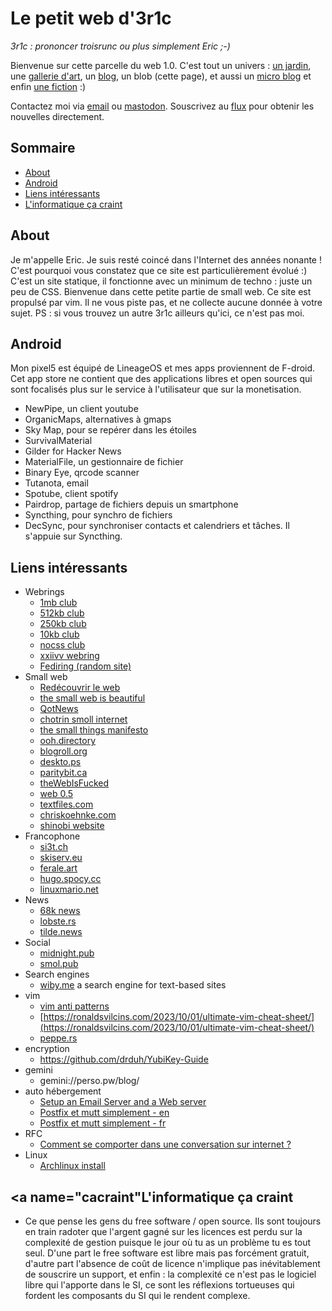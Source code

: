 # Le petit web d'3r1c
_3r1c : prononcer troisrunc ou plus simplement Eric ;-)_

Bienvenue sur cette parcelle du web 1.0. C'est tout un univers : [un jardin](herbularium.html), une [gallerie d'art](my-little-art.html), un [blog](posts/feed.xml), un blob (cette page), et aussi un [micro blog](twtxt.txt) et enfin [une fiction](le-monde-de-demain.html) :)

Contactez moi via <a href="mailto:site(chez)3r1c_dot_net" rel="me">email</a> ou <a href="https://infosec.exchange/@nap" rel="me">mastodon</a>. Souscrivez au [flux](posts/feed.xml) pour obtenir les nouvelles directement.

## Sommaire
- [About](#about)
- [Android](#android)
- [Liens intéressants](#links)
- [L'informatique ça craint](#cacraint)

## <a name="about"></a>About
Je m'appelle Eric. Je suis resté coincé dans l'Internet des années nonante ! C'est pourquoi vous constatez que ce site est particulièrement évolué :) C'est un site statique, il fonctionne avec un minimum de techno : juste un peu de CSS. Bienvenue dans cette petite partie de small web.
Ce site est propulsé par vim. Il ne vous piste pas, et ne collecte aucune donnée à votre sujet.
PS : si vous trouvez un autre 3r1c ailleurs qu'ici, ce n'est pas moi.

##  <a name="android"></a>Android
Mon pixel5 est équipé de LineageOS et mes apps proviennent de F-droid. Cet app store ne contient que des applications libres et open sources qui sont focalisés plus sur le service à l'utilisateur que sur la monetisation.
- NewPipe, un client youtube
- OrganicMaps, alternatives à gmaps
- Sky Map, pour se repérer dans les étoiles
- SurvivalMaterial
- Gilder for Hacker News
- MaterialFile, un gestionnaire de fichier
- Binary Eye, qrcode scanner
- Tutanota, email
- Spotube, client spotify
- Pairdrop, partage de fichiers depuis un smartphone
- Syncthing, pour synchro de fichiers
- DecSync, pour synchroniser contacts et calendriers et tâches. Il s'appuie sur Syncthing.

## <a name="links"></a>Liens intéressants
- Webrings
  - [1mb club](https://1mb.club/)
  - [512kb club](https://512kb.club/)
  - [250kb club](https://250kb.club/)
  - [10kb club](https://10kbclub.com)
  - [nocss club](https://nocss.club/)
  - [xxiivv webring](https://webring.xxiivv.com/)
  - [Fediring (random site)](https://fediring.net/random)
- Small web
  - [Redécouvrir le web](https://serveur410.com/les-passages-secrets-du-web/)
  - [the small web is beautiful](https://benhoyt.com/writings/the-small-web-is-beautiful/)
  - [QotNews](https://news.t0.vc)
  - [chotrin smoll internet](https://chotrin.org/notes/smol_internet.html)
  - [the small things manifesto](https://ajroach42.com/the-small-things-manifesto/)
  - [ooh.directory](https://ooh.directory/)
  - [blogroll.org](https://blogroll.org/)
  - [deskto.ps](https://deskto.ps/)
  - [paritybit.ca](https://paritybit.ca)
  - [theWebIsFucked](https://thewebisfucked.com/)
  - [web 0.5](https://tilde.pt/~fimdomeio/index2.html)
  - [textfiles.com](http://textfiles.com)
  - [chriskoehnke.com](https://chriskoehnke.com/)
  - [shinobi website](https://shinobi.bt.ht/)
- Francophone
  - [si3t.ch](http://si3t.ch/)
  - [skiserv.eu](https://blog.skiserv.eu/)
  - [ferale.art](https://ferale.art/blog/2021/le-monde-est-en-transition.html)
  - [hugo.spocy.cc](https://hugo.soucy.cc/)
  - [linuxmario.net](https://linuxmario.net/fr/)
- News
  - [68k news](http://68k.news)
  - [lobste.rs](https://lobste.rs/top)
  - [tilde.news](https://tilde.news)
- Social
  - [midnight.pub](https://midnight.pub/)
  - [smol.pub](https://smol.pub)
- Search engines
  - [wiby.me](https://wiby.me) a search engine for text-based sites
- vim
  - [vim anti patterns](https://blog.sanctum.geek.nz/vim-anti-patterns/)
  - [https://ronaldsvilcins.com/2023/10/01/ultimate-vim-cheat-sheet/](https://ronaldsvilcins.com/2023/10/01/ultimate-vim-cheat-sheet/)
  - [peppe.rs](https://peppe.rs/)
- encryption
  - https://github.com/drduh/YubiKey-Guide
- gemini
  - gemini://perso.pw/blog/
- auto hébergement
  - [Setup an Email Server and a Web server](https://landchad.net/) 
  - [Postfix et mutt simplement - en](https://dkvz.eu/wp-content/stuff/postfix_mutt_catch_all.pdf)
  - [Postfix et mutt simplement - fr](https://dkvz.eu/articles/email_catch_all_postfix_mutt)
- RFC
  - [Comment se comporter dans une conversation sur internet ?](https://www.rfc-editor.org/rfc/rfc1855.txt)
- Linux
  - [Archlinux install](https://nih.ar/arch_install)

## <a name="cacraint"</a>L'informatique ça craint

- Ce que pense les gens du free software / open source. Ils sont toujours en train radoter que l'argent gagné sur les licences est perdu sur la complexité de gestion puisque le jour où tu as un problème tu es tout seul. D'une part le free software est libre mais pas forcément gratuit, d'autre part l'absence de coût de licence n'implique pas inévitablement de souscrire un support, et enfin : la complexité ce n'est pas le logiciel libre qui l'apporte dans le SI, ce sont les réflexions tortueuses qui fordent les composants du SI qui le rendent complexe.  
<!-- ## <a name="notes"></a>Notes -->
